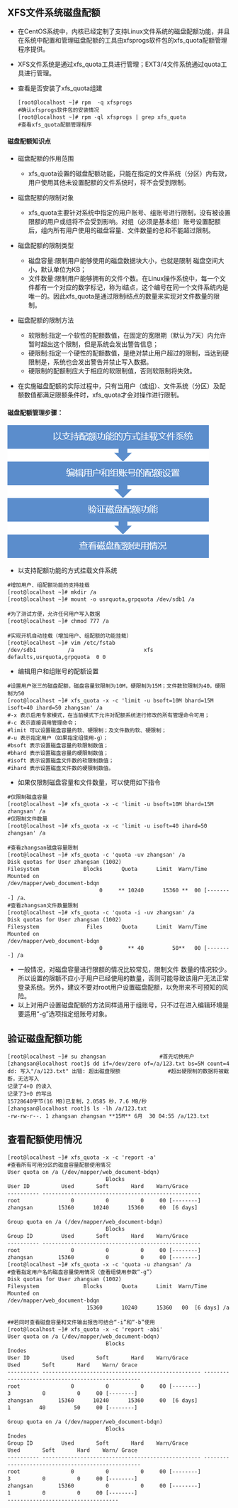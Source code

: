 ## XFS文件系统磁盘配额
- 在CentOS系统中，内核已经定制了支持Linux文件系统的磁盘配额功能，并且在系统中配置和管理磁盘配额的工具由xfsprogs软件包的xfs_quota配额管理程序提供。
- XFS文件系统是通过xfs_quota工具进行管理；EXT3/4文件系统通过quota工具进行管理。
- 查看是否安装了xfs_quota组建

  ```shell
  [root@localhost ~]# rpm  -q xfsprogs
  #确认xfsprogs软件包的安装情况
  [root@localhost ~]# rpm -ql xfsprogs | grep xfs_quota
  #查看xfs_quota配额管理程序
  ```

#### 磁盘配额知识点

- 磁盘配额的作用范围
  - xfs_quota设置的磁盘配额功能，只能在指定的文件系统（分区）内有效，用户使用其他未设置配额的文件系统时，将不会受到限制。

- 磁盘配额的限制对象
  - xfs_quota主要针对系统中指定的用户账号、组账号进行限制，没有被设置限额的用户或组将不会受到影响。对组（必须是基本组）账号设置配额后，组内所有用户使用的磁盘容量、文件数量的总和不能超过限制。

- 磁盘配额的限制类型
  - 磁盘容量:限制用户能够使用的磁盘数据块大小，也就是限制 磁盘空间大小，默认单位为KB；
  - 文件数量:限制用户能够拥有的文件个数。在Linux操作系统中，每一个文件都有一个对应的数字标记，称为i结点，这个编号在同一个文件系统内是唯一的。因此xfs_quota是通过限制i结点的数量来实现对文件数量的限制。

- 磁盘配额的限制方法
  - 软限制:指定一个软性的配额数值，在固定的宽限期（默认为7天）内允许暂时超出这个限制，但是系统会发出警告信息；
  - 硬限制:指定一个硬性的配额数值，是绝对禁止用户超过的限制，当达到硬限制是，系统也会发出警告并禁止写入数据。
  - 硬限制的配额制应大于相应的软限制值，否则软限制将失效。
- 在实施磁盘配额的实际过程中，只有当用户（或组）、文件系统（分区）及配额数值都满足限额条件时，xfs_quota才会对操作进行限制。

#### 磁盘配额管理步骤：
![pics](../quota_xfs/pics/1.png)

-  以支持配额功能的方式挂载文件系统
```shell
#增加用户、组配额功能的支持挂载
[root@localhost ~]# mkdir /a
[root@localhost ~]# mount -o usrquota,grpquota /dev/sdb1 /a

#为了测试方便，允许任何用户写入数据
[root@localhost ~]# chmod 777 /a                        

#实现开机自动挂载（增加用户、组配额的功能挂载）
[root@localhost ~]# vim /etc/fstab    	
/dev/sdb1          /a                      xfs     defaults,usrquota,grpquota  0 0
```
- 编辑用户和组账号的配额设置
```shell
#设置用户张三的磁盘配额，磁盘容量软限制为10M，硬限制为15M；文件数软限制为40，硬限制为50
[root@localhost ~]# xfs_quota -x -c 'limit -u bsoft=10M bhard=15M isoft=40 ihard=50 zhangsan' /a
#-x 表示启用专家模式，在当前模式下允许对配额系统进行修改的所有管理命令可用；
#-c 表示直接调用管理命令；
#limit 可以设置磁盘容量的软、硬限制；及文件数的软、硬限制；
#-u 表示指定用户（如果指定组使用-g）；
#bsoft 表示设置磁盘容量的软限制数值；
#bhard 表示设置磁盘容量的硬限制数值；
#isoft 表示设置磁盘文件数的软限制数值；
#ihard 表示设置磁盘文件数的硬限制数值。
```
- 如果仅限制磁盘容量和文件数量，可以使用如下指令
```shell
#仅限制磁盘容量
[root@localhost ~]# xfs_quota -x -c 'limit -u bsoft=10M bhard=15M zhangsan' /a
#仅限制文件数量
[root@localhost ~]# xfs_quota -x -c 'limit -u isoft=40 ihard=50 zhangsan' /a

#查看zhangsan磁盘容量限制
[root@localhost ~]# xfs_quota -c 'quota -uv zhangsan' /a
Disk quotas for User zhangsan (1002)
Filesystem              Blocks      Quota      Limit  Warn/Time      Mounted on
/dev/mapper/web_document-bdqn
                             0     ** 10240      15360 **  00 [--------] /a、
#查看zhangsan文件数量限制
[root@localhost ~]# xfs_quota -c 'quota -i -uv zhangsan' /a
Disk quotas for User zhangsan (1002)
Filesystem               Files      Quota      Limit  Warn/Time      Mounted on
/dev/mapper/web_document-bdqn
                             0        ** 40         50**   00 [--------] /a
```
- 一般情况，对磁盘容量进行限额的情况比较常见，限制文件 数量的情况较少。所以设置的限额不应小于用户已经使用的数量，否则可能导致该用户无法正常登录系统。另外，建议不要对root用户设置磁盘配额，以免带来不可预知的风险。
- 以上对用户设置磁盘配额的方法同样适用于组账号，只不过在进入编辑环境是要适用“-g”选项指定组账号对象。

## 验证磁盘配额功能
```shell 
[root@localhost ~]# su zhangsan                 #首先切换用户
[zhangsan@localhost root]$ dd if=/dev/zero of=/a/123.txt bs=5M count=4
dd: 写入"/a/123.txt" 出错: 超出磁盘限额               #超出硬限制的数据将被截断，无法写入
记录了4+0 的读入
记录了3+0 的写出
15728640字节(16 MB)已复制，2.0585 秒，7.6 MB/秒
[zhangsan@localhost root]$ ls -lh /a/123.txt
-rw-rw-r--. 1 zhangsan zhangsan **15M** 6月  30 04:55 /a/123.txt
```
## 查看配额使用情况
```shell
[root@localhost ~]# xfs_quota -x -c 'report -a'
#查看所有可用分区的磁盘容量配额使用情况
User quota on /a (/dev/mapper/web_document-bdqn)
                               Blocks                     
User ID          Used       Soft       Hard    Warn/Grace     
---------- -------------------------------------------------- 
root                0          0          0     00 [--------]
zhangsan        15360      10240      15360     00  [6 days]

Group quota on /a (/dev/mapper/web_document-bdqn)
                               Blocks                     
Group ID         Used       Soft       Hard    Warn/Grace     
---------- -------------------------------------------------- 
root                0          0          0     00 [--------]
zhangsan        15360          0          0     00 [--------]
[root@localhost ~]# xfs_quota -x -c 'quota -u zhangsan' /a
#查看指定用户名的磁盘容量使用情况（查看组使用参数“-g”）
Disk quotas for User zhangsan (1002)
Filesystem              Blocks      Quota      Limit  Warn/Time      Mounted on
/dev/mapper/web_document-bdqn
                         15360      10240      15360   00  [6 days] /a

##若同时查看磁盘容量和文件输出报告可结合“-i”和“-b”使用
[root@localhost ~]# xfs_quota -x -c 'report -abi'
User quota on /a (/dev/mapper/web_document-bdqn)
                               Blocks                                          Inodes                     
User ID          Used       Soft       Hard    Warn/Grace           Used       Soft       Hard    Warn/ Grace     
---------- -------------------------------------------------- -------------------------------------------------- 
root                0          0          0     00 [--------]          3          0          0     00 [--------]
zhangsan        15360      10240      15360     00  [6 days]          1         40         50     00 [--------]

Group quota on /a (/dev/mapper/web_document-bdqn)
                               Blocks                                          Inodes                     
Group ID         Used       Soft       Hard    Warn/Grace           Used       Soft       Hard    Warn/ Grace     
---------- -------------------------------------------------- -------------------------------------------------- 
root                0          0          0     00 [--------]          3          0          0     00 [--------]
zhangsan        15360          0          0     00 [--------]          1          0          0     00 [--------]
-----------------------------------
```
